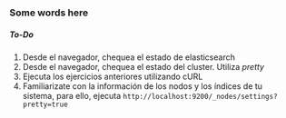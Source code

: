 ### Some words here

##### To-Do
1. Desde el navegador, chequea el estado de elasticsearch
2. Desde el navegador, chequea el estado del cluster. Utiliza *pretty*
3. Ejecuta los ejercicios anteriores utilizando cURL
4. Familiarizate con la información de los nodos y los índices de tu sistema, para ello, ejecuta `http://localhost:9200/_nodes/settings?pretty=true`

